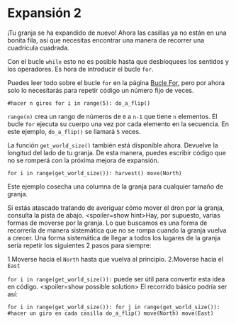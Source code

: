 # Expansión 2
¡Tu granja se ha expandido de nuevo! Ahora las casillas ya no están en una bonita fila, así que necesitas encontrar una manera de recorrer una cuadrícula cuadrada.

Con el bucle `while` esto no es posible hasta que desbloquees los sentidos y los operadores.
Es hora de introducir el bucle `for`.

Puedes leer todo sobre el bucle `for` en la página [Bucle For](docs/scripting/for.md), pero por ahora solo lo necesitarás para repetir código un número fijo de veces.

`#hacer n giros
for i in range(5):
	do_a_flip()`

`range(n)` crea un rango de números de `0` a `n-1` que tiene `n` elementos. El bucle `for` ejecuta su cuerpo una vez por cada elemento en la secuencia. En este ejemplo, `do_a_flip()` se llamará `5` veces.

La función `get_world_size()` también está disponible ahora. Devuelve la longitud del lado de tu granja. De esta manera, puedes escribir código que no se romperá con la próxima mejora de expansión.

`for i in range(get_world_size()):
	harvest()
	move(North)`

Este ejemplo cosecha una columna de la granja para cualquier tamaño de granja.

Si estás atascado tratando de averiguar cómo mover el dron por la granja, consulta la pista de abajo.
<spoiler=show hint>Hay, por supuesto, varias formas de moverse por la granja.
Lo que buscamos es una forma de recorrerla de manera sistemática que no se rompa cuando la granja vuelva a crecer.
Una forma sistemática de llegar a todos los lugares de la granja sería repetir los siguientes 2 pasos para siempre:

1.Moverse hacia el `North` hasta que vuelva al principio.
2.Moverse hacia el `East`

`for i in range(get_world_size()):` puede ser útil para convertir esta idea en código.
</spoiler>
<spoiler=show possible solution> El recorrido básico podría ser así:

`for i in range(get_world_size()):
	for j in range(get_world_size()):
		#hacer un giro en cada casilla
		do_a_flip()
		move(North)
	move(East)`
</spoiler>